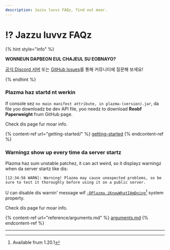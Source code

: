 ```yaml
---
description: Jazzu luvvz FAQz, find out moar.
---
```


# ⁉️ Jazzu luvvz FAQz

{% hint style="info" %}

**WONNEUN DAPBEON EUL CHAJEUL SU EOBNAYO?**

[공식 Discord 서버](https://discord.gg/MmfC52K8A8) 또는 [GitHub Issues](https://github.com/PlazmaMC/PlazmaBukkit/issues)를 통해 커뮤니티에 질문해 보세요!

{% endhint %}

### Plazma haz startd nt werkin

If console sez `no main manifest attribute, in plazma-(version).jar`, da file yoo downloadz be dev API file, yoo needz to download **Reobf Paperweight** frum GitHub page.

Check dis page fur moar info.

{% content-ref url="getting-started/" %}
[getting-started](getting-started#id-2)
{% endcontent-ref %}

### Warningz show up every time da server startz

Plazma haz sum unstable patchez, it can act weird, so it displayz warningz when da server startz like dis:

```log
[12:34:56 WARN]: Warning! Plazma may cause unexpected problems, so be sure to test it thoroughly before using it on a public server.
```

U can disable dis warnin' message wif [`-DPlazma.iKnowWhatIAmDoing`](#user-content-fn-1)[^1] system property.

Check dis page fur moar info.

{% content-ref url="reference/arguments.md" %}
[arguments.md](reference/arguments.md#plazma.iknowwhatiamdoing)
{% endcontent-ref %}

***

[^1]: Available frum 1.20.1
